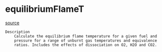 # equilibriumFlameT

[source](github.com/OpenFOAM-jp/OpenFOAM-utilities-tutorials-jp/blob/master/v1906/thermophysical/equilibriumFlameT/equilibriumFlameT.C/equilibriumFlameT.C)

```
Description
    Calculate the equilibrium flame temperature for a given fuel and
    pressure for a range of unburnt gas temperatures and equivalence
    ratios. Includes the effects of dissociation on O2, H2O and CO2.


```

